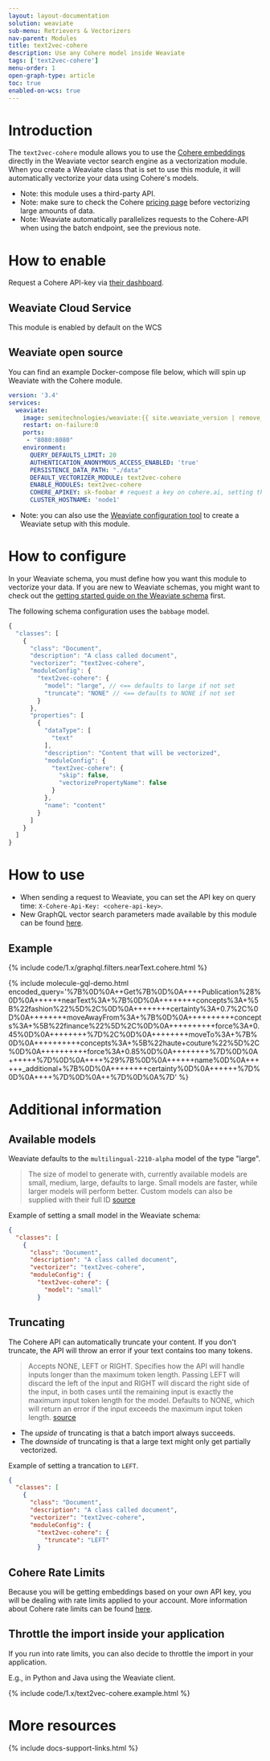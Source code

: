 ```yaml
---
layout: layout-documentation
solution: weaviate
sub-menu: Retrievers & Vectorizers
nav-parent: Modules
title: text2vec-cohere
description: Use any Cohere model inside Weaviate
tags: ['text2vec-cohere']
menu-order: 1
open-graph-type: article
toc: true
enabled-on-wcs: true
---
```


# Introduction

The `text2vec-cohere` module allows you to use the [Cohere embeddings](https://docs.cohere.ai/docs/embeddings) directly in the Weaviate vector search engine as a vectorization module. ​When you create a Weaviate class that is set to use this module, it will automatically vectorize your data using Cohere's models.

* Note: this module uses a third-party API.
* Note: make sure to check the Cohere [pricing page](https://cohere.ai/pricing) before vectorizing large amounts of data.
* Note: Weaviate automatically parallelizes requests to the Cohere-API when using the batch endpoint, see the previous note.

# How to enable

Request a Cohere API-key via [their dashboard](https://dashboard.cohere.ai/welcome/login).

## Weaviate Cloud Service

This module is enabled by default on the WCS

## Weaviate open source

You can find an example Docker-compose file below, which will spin up Weaviate with the Cohere module.

```yaml
version: '3.4'
services:
  weaviate:
    image: semitechnologies/weaviate:{{ site.weaviate_version | remove_first: "v" }}
    restart: on-failure:0
    ports:
     - "8080:8080"
    environment:
      QUERY_DEFAULTS_LIMIT: 20
      AUTHENTICATION_ANONYMOUS_ACCESS_ENABLED: 'true'
      PERSISTENCE_DATA_PATH: "./data"
      DEFAULT_VECTORIZER_MODULE: text2vec-cohere
      ENABLE_MODULES: text2vec-cohere
      COHERE_APIKEY: sk-foobar # request a key on cohere.ai, setting this parameter is optional, you can also provide the API key on runtime
      CLUSTER_HOSTNAME: 'node1'
```

* Note: you can also use the [Weaviate configuration tool](../installation/docker-compose.html#configurator) to create a Weaviate setup with this module.

# How to configure

​In your Weaviate schema, you must define how you want this module to vectorize your data. If you are new to Weaviate schemas, you might want to check out the [getting started guide on the Weaviate schema](../getting-started/schema.html) first.

The following schema configuration uses the `babbage` model. 

```js
{
  "classes": [
    {
      "class": "Document",
      "description": "A class called document",
      "vectorizer": "text2vec-cohere",
      "moduleConfig": {
        "text2vec-cohere": {
          "model": "large", // <== defaults to large if not set
          "truncate": "NONE" // <== defaults to NONE if not set
        }
      },
      "properties": [
        {
          "dataType": [
            "text"
          ],
          "description": "Content that will be vectorized",
          "moduleConfig": {
            "text2vec-cohere": {
              "skip": false,
              "vectorizePropertyName": false
            }
          },
          "name": "content"
        }
      ]
    }
  ]
}
```

# How to use

* When sending a request to Weaviate, you can set the API key on query time: `X-Cohere-Api-Key: <cohere-api-key>`.
* New GraphQL vector search parameters made available by this module can be found [here](../graphql-references/vector-search-parameters.html#neartext).

## Example

{% include code/1.x/graphql.filters.nearText.cohere.html %}

{% include molecule-gql-demo.html encoded_query='%7B%0D%0A++Get%7B%0D%0A++++Publication%28%0D%0A++++++nearText%3A+%7B%0D%0A++++++++concepts%3A+%5B%22fashion%22%5D%2C%0D%0A++++++++certainty%3A+0.7%2C%0D%0A++++++++moveAwayFrom%3A+%7B%0D%0A++++++++++concepts%3A+%5B%22finance%22%5D%2C%0D%0A++++++++++force%3A+0.45%0D%0A++++++++%7D%2C%0D%0A++++++++moveTo%3A+%7B%0D%0A++++++++++concepts%3A+%5B%22haute+couture%22%5D%2C%0D%0A++++++++++force%3A+0.85%0D%0A++++++++%7D%0D%0A++++++%7D%0D%0A++++%29%7B%0D%0A++++++name%0D%0A++++++_additional+%7B%0D%0A++++++++certainty%0D%0A++++++%7D%0D%0A++++%7D%0D%0A++%7D%0D%0A%7D' %}

# Additional information

## Available models

Weaviate defaults to the `multilingual-2210-alpha` model of the type "large".

> The size of model to generate with, currently available models are small, medium, large, defaults to large. Small models are faster, while larger models will perform better. Custom models can also be supplied with their full ID [source](https://docs.cohere.ai/reference/embed)

Example of setting a small model in the Weaviate schema:

```json
{
  "classes": [
    {
      "class": "Document",
      "description": "A class called document",
      "vectorizer": "text2vec-cohere",
      "moduleConfig": {
        "text2vec-cohere": {
          "model": "small"
        }
```

## Truncating

The Cohere API can automatically truncate your content. If you don't truncate, the API will throw an error if your text contains too many tokens.

> Accepts NONE, LEFT or RIGHT. Specifies how the API will handle inputs longer than the maximum token length. Passing LEFT will discard the left of the input and RIGHT will discard the right side of the input, in both cases until the remaining input is exactly the maximum input token length for the model. Defaults to NONE, which will return an error if the input exceeds the maximum input token length. [source](https://docs.cohere.ai/reference/embed)

* The _upside_ of truncating is that a batch import always succeeds.
* The _downside_ of truncating is that a large text might only get partially vectorized.

Example of setting a trancation to `LEFT`.

```json
{
  "classes": [
    {
      "class": "Document",
      "description": "A class called document",
      "vectorizer": "text2vec-cohere",
      "moduleConfig": {
        "text2vec-cohere": {
          "truncate": "LEFT"
        }
```

## Cohere Rate Limits

Because you will be getting embeddings based on your own API key, you will be dealing with rate limits applied to your account. More information about Cohere rate limits can be found [here](https://docs.cohere.ai/docs/going-live).

## Throttle the import inside your application

If you run into rate limits, you can also decide to throttle the import in your application.

E.g., in Python and Java using the Weaviate client.

{% include code/1.x/text2vec-cohere.example.html %}

# More resources

{% include docs-support-links.html %}
